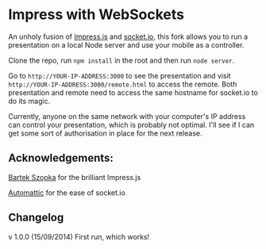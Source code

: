 # Impress with WebSockets

An unholy fusion of [Impress.js](https://github.com/bartaz/impress.js) and [socket.io](https://github.com/Automattic/socket.io), this fork allows you to run a presentation on a local Node server and use your mobile as a controller.

Clone the repo, run `npm install` in the root and then run `node server`.

Go to `http://YOUR-IP-ADDRESS:3000` to see the presentation and visit `http://YOUR-IP-ADDRESS:3000/remote.html` to access the remote. Both presentation and remote need to access the same hostname for socket.io to do its magic.

Currently, anyone on the same network with your computer's IP address can control your presentation, which is probably not optimal. I'll see if I can get some sort of authorisation in place for the next release.

## Acknowledgements:

[Bartek Szopka](https://github.com/bartaz) for the brilliant Impress.js

[Automattic](https://github.com/Automattic) for the ease of socket.io

## Changelog

v 1.0.0 (15/09/2014) First run, which works!